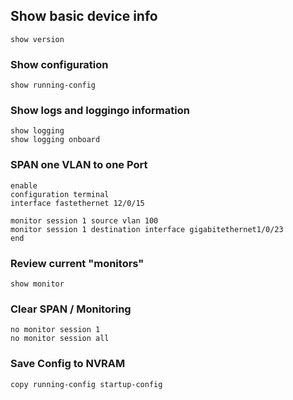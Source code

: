 ## Show basic device info
```
show version
```

### Show configuration
```
show running-config 
```

### Show logs and loggingo information
```
show logging
show logging onboard
```

### SPAN one VLAN to one Port
```
enable
configuration terminal
interface fastethernet 12/0/15

monitor session 1 source vlan 100
monitor session 1 destination interface gigabitethernet1/0/23
end
```

### Review current "monitors"
```
show monitor
```

### Clear SPAN / Monitoring
```
no monitor session 1
no monitor session all
```

### Save Config to NVRAM
```
copy running-config startup-config 
```

